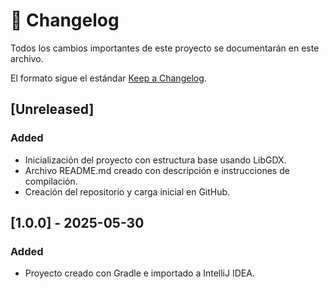 # 📓 Changelog

Todos los cambios importantes de este proyecto se documentarán en este archivo.

El formato sigue el estándar [Keep a Changelog](https://keepachangelog.com/es/1.0.0/).

## [Unreleased]
### Added
- Inicialización del proyecto con estructura base usando LibGDX.
- Archivo README.md creado con descripción e instrucciones de compilación.
- Creación del repositorio y carga inicial en GitHub.

## [1.0.0] - 2025-05-30
### Added
- Proyecto creado con Gradle e importado a IntelliJ IDEA.
